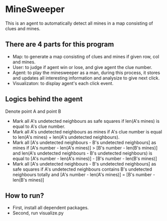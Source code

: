 # MineSweeper
This is an agent to automatically detect all mines in a map consisting of clues and mines.
## There are 4 parts for this program
* Map: to generate a map consisting of clues and mines if given row, col and mines.
* User: to judge if agent win or lose, and give agent the clue number.
* Agent: to play the minesweeper as a man, during this process, it stores and updates all interesting information and analysize to give next click.
* Visualizaton: to display agent's each click event.
## Logics behind the agent
Denote point A and point B
* Mark all A's undetected neighbours as safe squares if len(A's mines) is equal to A's clue number.
* Mark all A's undetected neighbours as mines if A's clue number is equal to len(A's mines) + len(A's undetected neighbours).
* Mark all [A's undetected neighbours - B's undetected neighbours] as mines if [A's number - len(A's mines)] > [B's number - len(B's mines)] and len(A's undetected neighbours - B's undetected neighbours) is equal to [A's number - len(A's mines)] - [B's number - len(B's mines)]
* Mark all [A's undetected neighbours - B's undetected neighbours] as safe squares if A's undetected neighbours contains B's undetected neighbours totally and [A's number - len(A's mines)] = [B's number - len(B's mines)] 
## How to run?
* First, install all dependent packages.
* Second, run visualize.py
